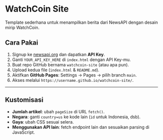 # WatchCoin Site

Template sederhana untuk menampilkan berita dari NewsAPI dengan desain mirip WatchCoin.

## Cara Pakai

1. Signup ke [newsapi.org](https://newsapi.org/) dan dapatkan **API Key**.
2. Ganti `YOUR_API_KEY_HERE` di `index.html` dengan API Key-mu.
3. Buat repo GitHub bernama `watchcoin-site` (atau apa pun).
4. Upload kedua file (`index.html` & `README.md`).
5. Aktifkan **GitHub Pages**: Settings → Pages → pilih branch `main`.
6. Akses melalui `https://username.github.io/watchcoin-site/`.

---

## Kustomisasi

- **Jumlah artikel**: ubah `pageSize` di URL `fetch()`.
- **Negara**: ganti `country=us` ke kode lain (`id` untuk Indonesia, dsb).
- **Gaya**: ubah CSS sesuai selera.
- **Menggunakan API lain**: fetch endpoint lain dan sesuaikan parsing di JavaScript.
